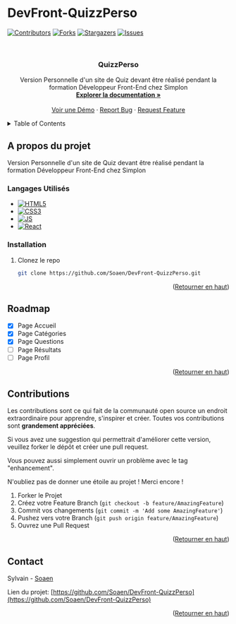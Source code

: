 # DevFront-QuizzPerso


<!-- Improved compatibility of back to top link: See: https://github.com/othneildrew/Best-README-Template/pull/73 -->
<a name="readme-top"></a>
<!--
*** Thanks for checking out the Best-README-Template. If you have a suggestion
*** that would make this better, please fork the repo and create a pull request
*** or simply open an issue with the tag "enhancement".
*** Don't forget to give the project a star!
*** Thanks again! Now go create something AMAZING! :D
-->



<!-- PROJECT SHIELDS -->
<!--
*** I'm using markdown "reference style" links for readability.
*** Reference links are enclosed in brackets [ ] instead of parentheses ( ).
*** See the bottom of this document for the declaration of the reference variables
*** for contributors-url, forks-url, etc. This is an optional, concise syntax you may use.
*** https://www.markdownguide.org/basic-syntax/#reference-style-links
-->
[![Contributors][contributors-shield]][contributors-url]
[![Forks][forks-shield]][forks-url]
[![Stargazers][stars-shield]][stars-url]
[![Issues][issues-shield]][issues-url]



<!-- PROJECT LOGO -->
<br />
<div align="center">

<h3 align="center">QuizzPerso</h3>

  <p align="center">
    Version Personnelle d'un site de Quiz devant être réalisé pendant la formation Développeur Front-End chez Simplon
    <br />
    <a href="https://github.com/Soaen/DevFront-QuizzPerso"><strong>Explorer la documentation »</strong></a>
    <br />
    <br />
    <a href="https://github.com/Soaen/DevFront-QuizzPerso">Voir une Démo</a>
    ·
    <a href="https://github.com/Soaen/DevFront-QuizzPerso/issues">Report Bug</a>
    ·
    <a href="https://github.com/Soaen/DevFront-QuizzPerso/issues">Request Feature</a>
  </p>
</div>



<!-- TABLE OF CONTENTS -->
<details>
  <summary>Table of Contents</summary>
  <ol>
    <li>
      <a href="#a-propos-du-projet">A propos du projet</a>
    </li>
    <li><a href="#installation">Installation</a></li>
    <li><a href="#roadmap">Roadmap</a></li>
    <li><a href="#contributions">Contributions</a></li>
    <li><a href="#contact">Contact</a></li>
  </ol>
</details>



<!-- ABOUT THE PROJECT -->
## A propos du projet

Version Personnelle d'un site de Quiz devant être réalisé pendant la formation Développeur Front-End chez Simplon


### Langages Utilisés

* [![HTML5][html.com]][html-url]
* [![CSS3][css.com]][css-url]
* [![JS][js.com]][js-url]
* [![React][react.com]][react-url]


### Installation

1. Clonez le repo
   ```sh
   git clone https://github.com/Soaen/DevFront-QuizzPerso.git
   ```

<p align="right">(<a href="#readme-top">Retourner en haut</a>)</p>



<!-- ROADMAP -->
## Roadmap

- [X] Page Accueil
- [X] Page Catégories
- [X] Page Questions
- [ ] Page Résultats
- [ ] Page Profil

<p align="right">(<a href="#readme-top">Retourner en haut</a>)</p>



<!-- CONTRIBUTING -->
## Contributions

Les contributions sont ce qui fait de la communauté open source un endroit extraordinaire pour apprendre, s'inspirer et créer. Toutes vos contributions sont **grandement appréciées**.

Si vous avez une suggestion qui permettrait d'améliorer cette version, veuillez forker le dépôt et créer une pull request.

Vous pouvez aussi simplement ouvrir un problème avec le tag "enhancement".

N'oubliez pas de donner une étoile au projet ! Merci encore !


1. Forker le Projet
2. Créez votre Feature Branch (`git checkout -b feature/AmazingFeature`)
3. Commit vos changements (`git commit -m 'Add some AmazingFeature'`)
4. Pushez vers votre Branch (`git push origin feature/AmazingFeature`)
5. Ouvrez une Pull Request

<p align="right">(<a href="#readme-top">Retourner en haut</a>)</p>

<!-- CONTACT -->
## Contact

Sylvain - [Soaen](https://github.com/Soaen)

Lien du projet: [https://github.com/Soaen/DevFront-QuizzPerso](https://github.com/Soaen/DevFront-QuizzPerso)

<p align="right">(<a href="#readme-top">Retourner en haut</a>)</p>



<!-- MARKDOWN LINKS & IMAGES -->
<!-- https://www.markdownguide.org/basic-syntax/#reference-style-links -->
[contributors-shield]: https://img.shields.io/github/contributors/Soaen/DevFront-QuizzPerso.svg?style=for-the-badge
[contributors-url]: https://github.com/Soaen/DevFront-QuizzPerso/graphs/contributors
[forks-shield]: https://img.shields.io/github/forks/Soaen/DevFront-QuizzPerso.svg?style=for-the-badge
[forks-url]: https://github.com/Soaen/DevFront-QuizzPerso/network/members
[stars-shield]: https://img.shields.io/github/stars/Soaen/DevFront-QuizzPerso.svg?style=for-the-badge
[stars-url]: https://github.com/Soaen/DevFront-QuizzPerso/stargazers
[issues-shield]: https://img.shields.io/github/issues/Soaen/DevFront-QuizzPerso.svg?style=for-the-badge
[issues-url]: https://github.com/Soaen/DevFront-QuizzPerso/issues
[product-screenshot]: images/screenshot.png
[html.com]: https://img.shields.io/badge/html5-%23E34F26.svg?style=for-the-badge&logo=html5&logoColor=white
[html-url]: https://html.com/
[css.com]: https://img.shields.io/badge/css3-%231572B6.svg?style=for-the-badge&logo=css3&logoColor=white
[css-url]: https://www.w3.org/Style/CSS/
[sass.com]: https://img.shields.io/badge/SASS-hotpink.svg?style=for-the-badge&logo=SASS&logoColor=white
[sass-url]: https://sass-lang.com/
[react.com]: https://img.shields.io/badge/React-20232A?style=for-the-badge&logo=react&logoColor=61DAFB
[react-url]: https://fr.reactjs.org/
[js.com]: https://img.shields.io/badge/JavaScript-323330?style=for-the-badge&logo=javascript&logoColor=F7DF1E
[js-url]: https://developer.mozilla.org/fr/docs/Web/JavaScript
